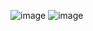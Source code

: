 ![image](https://github.com/user-attachments/assets/a9afdd3a-ff39-463a-bbfd-47740954fb19)
![image](https://github.com/user-attachments/assets/bf2d7cd1-bf6a-4e4e-add8-824f7f9da255)
